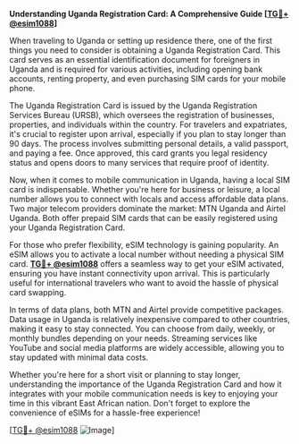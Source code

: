 **Understanding Uganda Registration Card: A Comprehensive Guide [[TG💪+ @esim1088](https://t.me/s/esim1088)]**

When traveling to Uganda or setting up residence there, one of the first things you need to consider is obtaining a Uganda Registration Card. This card serves as an essential identification document for foreigners in Uganda and is required for various activities, including opening bank accounts, renting property, and even purchasing SIM cards for your mobile phone.

The Uganda Registration Card is issued by the Uganda Registration Services Bureau (URSB), which oversees the registration of businesses, properties, and individuals within the country. For travelers and expatriates, it's crucial to register upon arrival, especially if you plan to stay longer than 90 days. The process involves submitting personal details, a valid passport, and paying a fee. Once approved, this card grants you legal residency status and opens doors to many services that require proof of identity.

Now, when it comes to mobile communication in Uganda, having a local SIM card is indispensable. Whether you're here for business or leisure, a local number allows you to connect with locals and access affordable data plans. Two major telecom providers dominate the market: MTN Uganda and Airtel Uganda. Both offer prepaid SIM cards that can be easily registered using your Uganda Registration Card.

For those who prefer flexibility, eSIM technology is gaining popularity. An eSIM allows you to activate a local number without needing a physical SIM card. **[TG💪+ @esim1088](https://t.me/s/esim1088)** offers a seamless way to get your eSIM activated, ensuring you have instant connectivity upon arrival. This is particularly useful for international travelers who want to avoid the hassle of physical card swapping.

In terms of data plans, both MTN and Airtel provide competitive packages. Data usage in Uganda is relatively inexpensive compared to other countries, making it easy to stay connected. You can choose from daily, weekly, or monthly bundles depending on your needs. Streaming services like YouTube and social media platforms are widely accessible, allowing you to stay updated with minimal data costs.

Whether you're here for a short visit or planning to stay longer, understanding the importance of the Uganda Registration Card and how it integrates with your mobile communication needs is key to enjoying your time in this vibrant East African nation. Don't forget to explore the convenience of eSIMs for a hassle-free experience!

[[TG💪+ @esim1088](https://t.me/s/esim1088) ![Image](https://i.postimg.cc/Y0z9fWf4/image.png)]